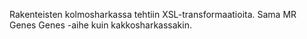 Rakenteisten kolmosharkassa tehtiin XSL-transformaatioita. Sama MR Genes Genes -aihe kuin kakkosharkassakin.